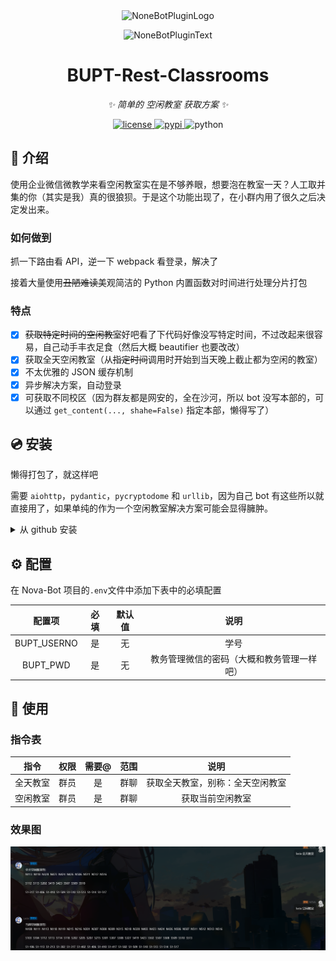 <div align="center">
  <img src="https://github.com/A-kirami/nonebot-plugin-template/blob/resources/nbp_logo.png" width="180" height="180" alt="NoneBotPluginLogo">
  <br>
  <p><img src="https://github.com/A-kirami/nonebot-plugin-template/blob/resources/NoneBotPlugin.svg" width="240" alt="NoneBotPluginText"></p>
</div>


<div align="center">


# BUPT-Rest-Classrooms

_✨ 简单的 空闲教室 获取方案 ✨_

<a href="./LICENSE">
    <img src="https://img.shields.io/github/license/owner/nonebot-plugin-example.svg" alt="license">
</a>
<a href="https://pypi.python.org/pypi/nonebot-plugin-example">
    <img src="https://img.shields.io/pypi/v/nonebot-plugin-example.svg" alt="pypi">
</a>
<img src="https://img.shields.io/badge/python-3.9+-blue.svg" alt="python">

</div>


## 📖 介绍

使用企业微信微教学来看空闲教室实在是不够养眼，想要泡在教室一天？人工取并集的你（其实是我）真的很狼狈。于是这个功能出现了，在小群内用了很久之后决定发出来。

### 如何做到
抓一下路由看 API，逆一下 webpack 看登录，解决了

接着大量使用~~丑陋难读~~美观简洁的 Python 内置函数对时间进行处理分片打包

### 特点
- [X] ~~获取特定时间的空闲教室~~好吧看了下代码好像没写特定时间，不过改起来很容易，自己动手丰衣足食（然后大概 beautifier 也要改改）
- [X] 获取全天空闲教室（从~~指定时间~~调用时开始到当天晚上截止都为空闲的教室）
- [X] 不太优雅的 JSON 缓存机制
- [X] 异步解决方案，自动登录
- [X] 可获取不同校区（因为群友都是网安的，全在沙河，所以 bot 没写本部的，可以通过 `get_content(..., shahe=False)` 指定本部，懒得写了）

## 💿 安装

懒得打包了，就这样吧

需要 `aiohttp`，`pydantic`，`pycryptodome` 和 `urllib`，因为自己 bot 有这些所以就直接用了，如果单纯的作为一个空闲教室解决方案可能会显得臃肿。

<details>
<summary>从 github 安装</summary>
在 Nonebot 项目的插件目录下, 打开命令行, 输入以下命令克隆此储存库


    git clone https://github.com/Nova-Noir/BUPT-Rest-Classrooms.git

打开 Nonebot 项目的 `bot.py` 文件, 在其中写入

    nonebot.load_plugin('src.plugins.BUPT-Rest-Classrooms')

</details>

## ⚙️ 配置

在 Nova-Bot 项目的`.env`文件中添加下表中的必填配置

| 配置项  | 必填 | 默认值 |   说明   |
| :-----: | :--: | :----: | :------: |
| BUPT_USERNO |  是  |   无   | 学号 |
| BUPT_PWD |  是 |   无   | 教务管理微信的密码（大概和教务管理一样吧） |

## 🎉 使用

### 指令表

| 指令  | 权限 | 需要@ | 范围 |   说明   |
| :---: | :--: | :---: | :--: | :------: |
| 全天教室 | 群员 |  是   | 群聊 | 获取全天教室，别称：全天空闲教室 |
| 空闲教室 | 群员 |  是   | 群聊 | 获取当前空闲教室 |

### 效果图
![](doc/result.png)
